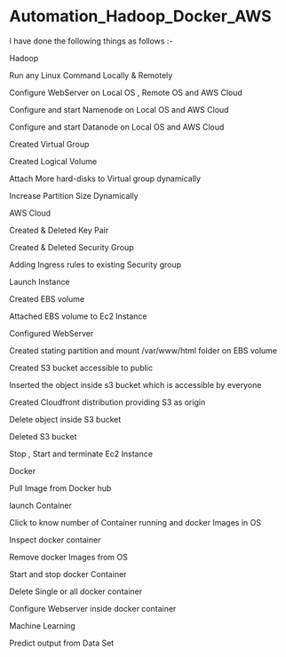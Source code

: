 # Automation_Hadoop_Docker_AWS
I have done the following things as follows :-

Hadoop

Run any Linux Command Locally & Remotely

Configure WebServer on Local OS , Remote OS and AWS Cloud

Configure and start Namenode on Local OS and AWS Cloud

Configure and start Datanode on Local OS and AWS Cloud

Created Virtual Group

Created Logical Volume

Attach More hard-disks to Virtual group dynamically

Increase Partition Size Dynamically


AWS Cloud 


Created & Deleted Key Pair

Created & Deleted Security Group

Adding Ingress rules to existing Security group

Launch Instance 

Created EBS volume

Attached EBS volume to Ec2 Instance 

Configured WebServer

Created stating partition and mount /var/www/html folder on EBS volume

Created S3 bucket accessible to public

Inserted the object inside s3 bucket which is accessible by everyone

Created Cloudfront distribution providing S3 as origin

Delete object inside S3 bucket 

Deleted S3 bucket

Stop , Start and terminate Ec2 Instance


Docker


Pull Image from Docker hub

launch Container

Click to know number of Container running and docker Images in OS

Inspect docker container

Remove docker Images from OS

Start and stop docker Container

Delete Single or all docker container

Configure Webserver inside docker container


Machine Learning

Predict output from Data Set
